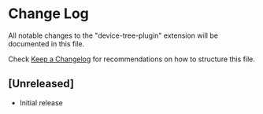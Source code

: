 # Change Log

All notable changes to the "device-tree-plugin" extension will be documented in this file.

Check [Keep a Changelog](http://keepachangelog.com/) for recommendations on how to structure this file.

## [Unreleased]

- Initial release